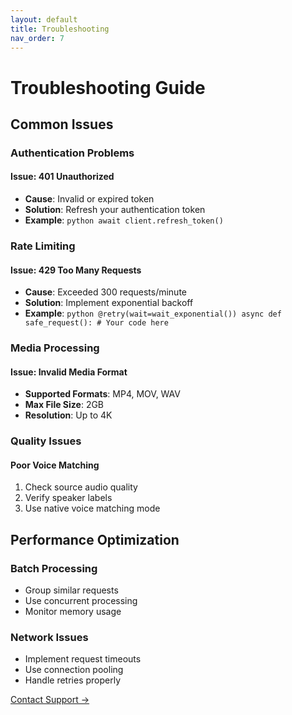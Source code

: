 ```yaml
---
layout: default
title: Troubleshooting
nav_order: 7
---
```


# Troubleshooting Guide

## Common Issues

### Authentication Problems

#### Issue: 401 Unauthorized
- **Cause**: Invalid or expired token
- **Solution**: Refresh your authentication token
- **Example**:  ```python
  await client.refresh_token()  ```

### Rate Limiting

#### Issue: 429 Too Many Requests
- **Cause**: Exceeded 300 requests/minute
- **Solution**: Implement exponential backoff
- **Example**:  ```python
  @retry(wait=wait_exponential())
  async def safe_request():
      # Your code here  ```

### Media Processing

#### Issue: Invalid Media Format
- **Supported Formats**: MP4, MOV, WAV
- **Max File Size**: 2GB
- **Resolution**: Up to 4K

### Quality Issues

#### Poor Voice Matching
1. Check source audio quality
2. Verify speaker labels
3. Use native voice matching mode

## Performance Optimization

### Batch Processing
- Group similar requests
- Use concurrent processing
- Monitor memory usage

### Network Issues
- Implement request timeouts
- Use connection pooling
- Handle retries properly

[Contact Support →](mailto:support@example.com) 